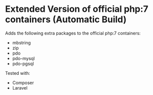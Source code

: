 # Extended Version of official php:7 containers (Automatic Build)
Adds the following extra packages to the official php:7 containers:

* mbstring
* zip
* pdo
* pdo-mysql
* pdo-pgsql

Tested with:
	
* Composer
* Laravel
